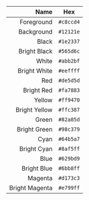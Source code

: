 |           Name | Hex       |
| -------------: | --------- |
|     Foreground | `#c8ccd4` |
|     Background | `#12121e` |
|          Black | `#1e2337` |
|   Bright Black | `#565d6c` |
|          White | `#abb2bf` |
|   Bright White | `#eeffff` |
|            Red | `#de5d5d` |
|     Bright Red | `#fa7883` |
|         Yellow | `#ff9470` |
|  Bright Yellow | `#ffc387` |
|          Green | `#82a85d` |
|   Bright Green | `#98c379` |
|           Cyan | `#64b5a7` |
|    Bright Cyan | `#8af5ff` |
|           Blue | `#629bd9` |
|    Bright Blue | `#6bb8ff` |
|        Magenta | `#d173c3` |
| Bright Magenta | `#e799ff` |
